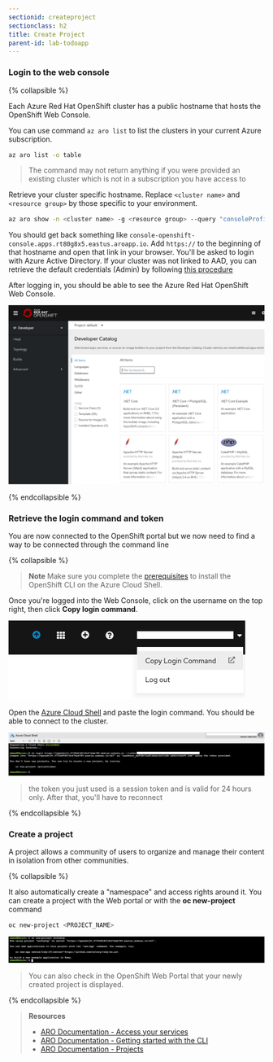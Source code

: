 ```yaml
---
sectionid: createproject
sectionclass: h2
title: Create Project
parent-id: lab-todoapp
---
```


### Login to the web console

{% collapsible %}

Each Azure Red Hat OpenShift cluster has a public hostname that hosts the OpenShift Web Console.

You can use command `az aro list` to list the clusters in your current Azure subscription.

```sh
az aro list -o table
```

> The command may not return anything if you were provided an existing cluster which is not in a subscription you have access to

Retrieve your cluster specific hostname. Replace `<cluster name>` and `<resource group>` by those specific to your environment.

```sh
az aro show -n <cluster name> -g <resource group> --query "consoleProfile" -o tsv
```

You should get back something like `console-openshift-console.apps.rt80g8x5.eastus.aroapp.io`. Add `https://` to the beginning of that hostname and open that link in your browser. You'll be asked to login with Azure Active Directory. If your cluster was not linked to AAD, you can retrieve the default credentials (Admin) by following [this procedure](https://docs.microsoft.com/en-us/azure/openshift/tutorial-connect-cluster)

After logging in, you should be able to see the Azure Red Hat OpenShift Web Console.

![Azure Red Hat OpenShift Web Console](media/lab1/openshift-webconsole.png)

{% endcollapsible %}

### Retrieve the login command and token

You are now connected to the OpenShift portal but we now need to find a way to be connected through the command line

{% collapsible %}

> **Note** Make sure you complete the [prerequisites](#prereq) to install the OpenShift CLI on the Azure Cloud Shell.

Once you're logged into the Web Console, click on the username on the top right, then click **Copy login command**.

![Copy login command](media/lab1/login-command.png)


Open the [Azure Cloud Shell](https://shell.azure.com) and paste the login command. You should be able to connect to the cluster.

![Login through the cloud shell](media/lab1/oc-login-cloudshell.png)

> the token you just used is a session token and is valid for 24 hours only. After that, you'll have to reconnect

{% endcollapsible %}

### Create a project

A project allows a community of users to organize and manage their content in isolation from other communities.

{% collapsible %}

It also automatically create a "namespace" and access rights around it. You can create a project with the Web portal or with the **oc new-project** command

```sh
oc new-project <PROJECT_NAME>
```

![Create new project](media/lab1/oc-newproject.png)

> You can also check in the OpenShift Web Portal that your newly created project is displayed.

{% endcollapsible %}

> **Resources**
> * [ARO Documentation - Access your services](https://docs.openshift.com/aro/getting_started/access_your_services.html)
> * [ARO Documentation - Getting started with the CLI](https://docs.openshift.com/aro/cli_reference/get_started_cli.html)
> * [ARO Documentation - Projects](https://docs.openshift.com/aro/dev_guide/projects.html)

